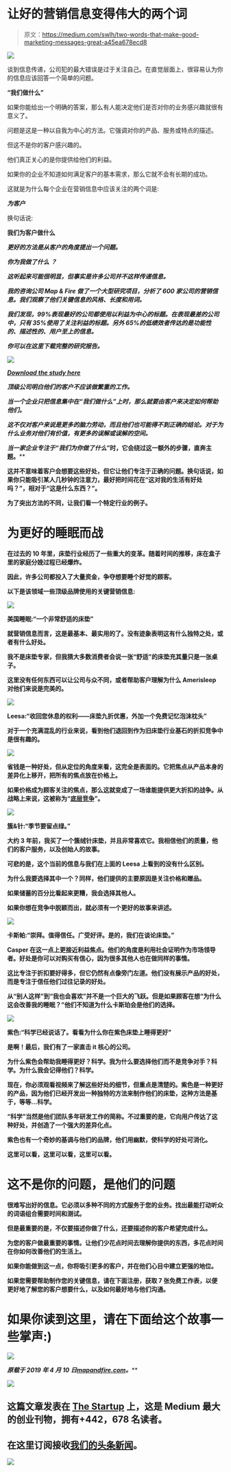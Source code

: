 # 让好的营销信息变得伟大的两个词

> 原文：<https://medium.com/swlh/two-words-that-make-good-marketing-messages-great-a45ea678ecd8>

![](img/0740cdf4bfb5d9653b199f97669287c7.png)

谈到信息传递，公司犯的最大错误是过于关注自己。在直觉层面上，很容易认为你的信息应该回答一个简单的问题。

**“我们做什么”**

如果你能给出一个明确的答案，那么有人能决定他们是否对你的业务感兴趣就很有意义了。

问题是这是一种以自我为中心的方法。它强调对你的产品、服务或特点的描述。

但这不是你的客户感兴趣的。

他们真正关心的是你提供给他们的利益。

如果你的企业不知道如何满足客户的基本需求，那么它就不会有长期的成功。

这就是为什么每个企业在营销信息中应该关注的两个词是:

***为客户***

换句话说:

**我们为客户做什么**

***更好的方法是从客户的角度提出一个问题。***

*****你为我做了什么 ***？********

*****这听起来可能很明显，但事实是许多公司并不这样传递信息。*****

*****我的咨询公司 Map & Fire 做了一个大型研究项目，分析了 600 家公司的营销信息。我们观察了他们关键信息的风格、长度和用词。*****

*****我们发现，99%表现最好的公司都使用以利益为中心的标题。在表现最差的公司中，只有 35%使用了关注利益的标题。另外 65%的低绩效者传达的是功能性的、描述性的、用户至上的信息。*****

*****你可以在这里下载完整的研究报告。*****

*****![](img/73ef926bb0ef4acfc99d4f0c95a5fb87.png)*****

*****[Download the study here](https://getstratpack.com/marketing-messages-research-and-best-practices/?utm_source=blog&utm_medium=article&utm_campaign=two-words)*****

*****顶级公司明白他们的客户不应该做繁重的工作。*****

*****当一个企业只把信息集中在“我们做什么”上时，那么就要由客户来决定如何帮助他们。*****

*****这不仅对客户来说是更多的脑力劳动，而且他们也可能得不到正确的结论。对于为什么业务对他们有价值，有更多的误解或误解的空间。*****

*****当一家企业专注于“我们为你做了什么*”时，它会绕过这一额外的步骤，直奔主题。******

******这并不意味着客户会想要这些好处，但它让他们专注于正确的问题。换句话说，如果你只能吸引某人几秒钟的注意力，最好把时间花在“这对我的生活有好处吗？”，相对于“这是什么东西？”。******

******为了突出方法的不同，让我们看一个特定行业的例子。******

# ******为更好的睡眠而战******

******在过去的 10 年里，床垫行业经历了一些重大的变革。随着时间的推移，床在盒子里的家庭分娩过程已经爆炸。******

******因此，许多公司都投入了大量资金，争夺想要睡个好觉的顾客。******

******以下是该领域一些顶级品牌使用的关键营销信息:******

******![](img/5f1d497f46978b1324314a37f9b12992.png)******

********美国睡眠:“一个非常舒适的床垫”********

******就营销信息而言，这是最基本、最实用的了。没有迹象表明这有什么独特之处，或者有什么好处。******

******我不是床垫专家，但我猜大多数消费者会说一张“舒适”的床垫充其量只是一张桌子。******

******这里没有任何东西可以让公司与众不同，或者帮助客户理解为什么 Amerisleep 对他们来说是完美的。******

******![](img/80636723e29bcb19f480e2eceeb9ff48.png)******

********Leesa:“收回您休息的权利——床垫九折优惠，外加一个免费记忆泡沫枕头”********

******对于一个充满混乱的行业来说，看到他们退回到作为旧床垫行业基石的折扣竞争中是很有趣的。******

******![](img/d0a788f9bf57f15fed14100f8578858c.png)******

******省钱是一种好处，但从定位的角度来看，这完全是表面的。它把焦点从产品本身的差异化上移开，把所有的焦点放在价格上。******

******如果价格成为顾客关注的焦点，那么这就变成了一场谁能提供更大折扣的战争。从战略上来说，这被称为“[底层竞争](https://www.amazon.com/Understanding-Michael-Porter-Essential-Competition/dp/1422160599)”。******

******![](img/744965deb76637029d292c24cf5da906.png)******

********簇&针:“季节要留点绿。”********

******大约 3 年前，我买了一个簇绒针床垫，并且非常喜欢它。我相信他们的质量，他们的客户服务，以及创始人的故事。******

******可悲的是，这个当前的信息与我们在上面的 Leesa 上看到的没有什么区别。******

******为什么我要选择其中一个？同样，他们提供的主要原因是关注价格和赠品。******

******如果储蓄的百分比看起来更糟，我会选择其他人。******

******如果你想在竞争中脱颖而出，就必须有一个更好的故事来讲述。******

******![](img/2a0cb885cbe84b212745f033abb6edb1.png)******

********卡斯帕:“崇拜。值得信任。广受好评。是的，我们在谈论床垫。”********

******Casper 在这一点上更接近利益焦点。他们的角度是利用社会证明作为市场领导者。好处是你可以对购买有信心，因为很多其他人也在做同样的事情。******

******这比专注于折扣要好得多，但它仍然有点像旁门左道。他们没有展示产品的好处，而是专注于信任他们过往记录的好处。******

******从“别人这样”到“我也会喜欢”并不是一个巨大的飞跃。但是如果顾客在想“为什么这会改善我的睡眠？”他们不知道为什么卡斯珀会是他们的选择。******

******![](img/167d4054d5395757a0b72c90057bc6a7.png)******

******紫色:“科学已经说话了。看看为什么你在紫色床垫上睡得更好"******

******是啊！最后，我们有了一家直击 it 核心的公司。******

******为什么紫色会帮助我睡得更好？科学。我为什么要选择他们而不是竞争对手？科学。为什么我会记得他们？科学。******

******现在，你必须观看视频来了解这些好处的细节，但重点是清楚的。紫色是一种更好的产品，因为他们已经开发出一种独特的方法来制作他们的床垫，这种方法是基于，等等…科学。******

******“科学”当然是他们团队多年研发工作的简称。不过重要的是，它向用户传达了这种好处，并创造了一个强大的差异化点。******

******紫色也有一个奇妙的基调与他们的品牌，他们用幽默，使科学的好处可消化。******

******这里可以看，这里可以看，这里可以看。******

# ******这不是你的问题，是他们的问题******

******很难写出好的信息。它必须以多种不同的方式服务于您的业务。找出最能打动听众的词语组合需要时间和测试。******

******但是最重要的是，不仅要描述你做了什么，还要描述你的客户希望完成什么。******

******为您的客户做最重要的事情。让他们少花点时间去理解你提供的东西，多花点时间在你如何改善他们的生活上。******

******如果你能做到这一点，你将吸引更多的客户，并在他们心目中建立更强的地位。******

******如果您需要帮助制作您的关键信息，请在下面注册，获取 7 张免费工作表，以便更好地了解您的客户想要什么，以及如何最好地与他们沟通。******

# ******如果你读到这里，请在下面给这个故事一些掌声:)******

******![](img/c6ab7db7ac94375fe135bd591c65d36c.png)******

*******原载于 2019 年 4 月 10 日*[*mapandfire.com*](https://mapandfire.com/blog/two-words-that-make-good-marketing-messages-great/)*。*******

******[![](img/308a8d84fb9b2fab43d66c117fcc4bb4.png)](https://medium.com/swlh)******

## ******这篇文章发表在 [The Startup](https://medium.com/swlh) 上，这是 Medium 最大的创业刊物，拥有+442，678 名读者。******

## ******在这里订阅接收[我们的头条新闻](https://growthsupply.com/the-startup-newsletter/)。******

******[![](img/b0164736ea17a63403e660de5dedf91a.png)](https://medium.com/swlh)******